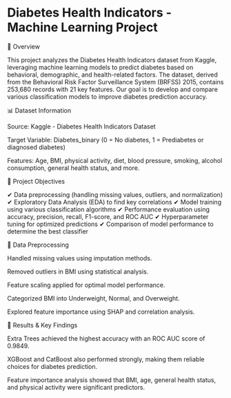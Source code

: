 # Diabetes Health Indicators - Machine Learning Project

📌 Overview

This project analyzes the Diabetes Health Indicators dataset from Kaggle, leveraging machine learning models to predict diabetes based on behavioral, demographic, and health-related factors. The dataset, derived from the Behavioral Risk Factor Surveillance System (BRFSS) 2015, contains 253,680 records with 21 key features. Our goal is to develop and compare various classification models to improve diabetes prediction accuracy.

📊 Dataset Information

Source: Kaggle - Diabetes Health Indicators Dataset

Target Variable: Diabetes_binary (0 = No diabetes, 1 = Prediabetes or diagnosed diabetes)

Features: Age, BMI, physical activity, diet, blood pressure, smoking, alcohol consumption, general health status, and more.

🚀 Project Objectives

✔ Data preprocessing (handling missing values, outliers, and normalization)
✔ Exploratory Data Analysis (EDA) to find key correlations
✔ Model training using various classification algorithms
✔ Performance evaluation using accuracy, precision, recall, F1-score, and ROC AUC
✔ Hyperparameter tuning for optimized predictions
✔ Comparison of model performance to determine the best classifier

🔄 Data Preprocessing

Handled missing values using imputation methods.

Removed outliers in BMI using statistical analysis.

Feature scaling applied for optimal model performance.

Categorized BMI into Underweight, Normal, and Overweight.

Explored feature importance using SHAP and correlation analysis.

🎯 Results & Key Findings

Extra Trees achieved the highest accuracy with an ROC AUC score of 0.9849.

XGBoost and CatBoost also performed strongly, making them reliable choices for diabetes prediction.

Feature importance analysis showed that BMI, age, general health status, and physical activity were significant predictors.

